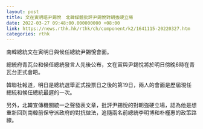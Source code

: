 ```yaml
---
layout: post
title: 文在寅明晤尹錫悅　北韓媒體批評尹錫悅對朝強硬立場
date: 2022-03-27 09:48:00.000000000 +08:00
link: https://news.rthk.hk/rthk/ch/component/k2/1641115-20220327.htm
categories: rthk
---
```


南韓總統文在寅明日與候任總統尹錫悅會面。

總統府青瓦台和候任總統發言人先後公布，文在寅與尹錫悅將於明日傍晚6時在青瓦台正式會晤。

韓聯社報道，明日是總統選舉正式投票日之後的第19日，兩人的會面是歷屆現任總統和候任總統最遲的一次。

另外，北韓宣傳機關統一之聲發表文章，批評尹錫悅的對朝強硬立場，認為他是想重新回到南韓前保守派政府的對抗做法，追隨兩名前總統李明博和朴槿惠的政策路線。
